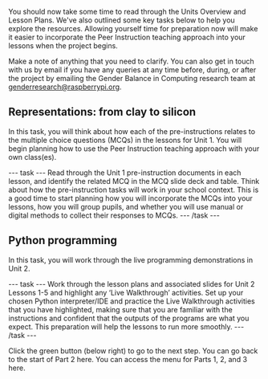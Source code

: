 You should now take some time to read through the Units Overview and Lesson Plans. We've also outlined some key tasks below to help you explore the resources. Allowing yourself time for preparation now will make it easier to incorporate the Peer Instruction teaching approach into your lessons when the project begins.

Make a note of anything that you need to clarify. You can also get in touch with us by email if you have any queries at any time before, during, or after the project by emailing the Gender Balance in Computing research team at [genderresearch@raspberrypi.org](mailto:genderresearch@raspberrypi.org).


## Representations: from clay to silicon

In this task, you will think about how each of the pre-instructions relates to the multiple choice questions (MCQs) in the lessons for Unit 1. You will begin planning how to use the Peer Instruction teaching approach with your own class(es).

--- task --- 
Read through the Unit 1 pre-instruction documents in each lesson, and identify the related MCQ in the MCQ slide deck and table. Think about how the pre-instruction tasks will work in your school context. This is a good time to start planning how you will incorporate the MCQs into your lessons, how you will group pupils, and whether you will use manual or digital methods to collect their responses to MCQs. 
--- /task ---

## Python programming

In this task, you will work through the live programming demonstrations in Unit 2.

--- task --- 
Work through the lesson plans and associated slides for Unit 2 Lessons 1-5 and highlight any ‘Live Walkthrough’ activities. Set up your chosen Python interpreter/IDE and practice the Live Walkthrough activities that you have highlighted, making sure that you are familiar with the instructions and confident that the outputs of the programs are what you expect. This preparation will help the lessons to run more smoothly.
--- /task ---

Click the green button (below right) to go to the next step.
You can go back to the start of Part 2 here.
You can access the menu for Parts 1, 2, and 3 here.

